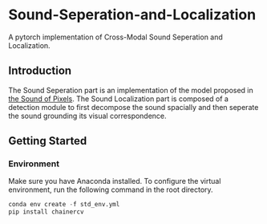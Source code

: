 # Sound-Seperation-and-Localization

A pytorch implementation of Cross-Modal Sound Seperation and Localization. 

## Introduction

The Sound Seperation part is an implementation of the model proposed in [the Sound of Pixels](https://arxiv.org/pdf/1804.03160.pdf). The Sound Localization part is composed of a detection module to first decompose the sound spacially and then seperate the sound grounding its visual correspondence.

## Getting Started

### Environment

Make sure you have Anaconda installed. To configure the virtual environment, run the following command in the root directory.

```python
conda env create -f std_env.yml
pip install chainercv
```


